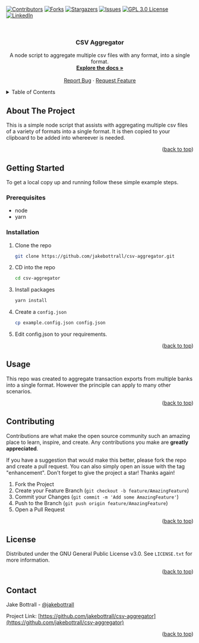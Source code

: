 <a name="readme-top"></a>

[![Contributors][contributors-shield]][contributors-url]
[![Forks][forks-shield]][forks-url]
[![Stargazers][stars-shield]][stars-url]
[![Issues][issues-shield]][issues-url]
[![GPL 3.0 License][license-shield]][license-url]
[![LinkedIn][linkedin-shield]][linkedin-url]

<!-- PROJECT LOGO -->
<br />
<div align="center">
<h3 align="center">CSV Aggregator</h3>

  <p align="center">
    A node script to aggregate multiple csv files with any format, into a single format.
    <br />
    <a href="https://github.com/jakebottrall/csv-aggregator"><strong>Explore the docs »</strong></a>
    <br />
    <br />
    <a href="https://github.com/jakebottrall/csv-aggregator/issues">Report Bug</a>
    ·
    <a href="https://github.com/jakebottrall/csv-aggregator/issues">Request Feature</a>
  </p>
</div>

<!-- TABLE OF CONTENTS -->
<details>
  <summary>Table of Contents</summary>
  <ol>
    <li>
      <a href="#about-the-project">About The Project</a>
      <ul>
        <li><a href="#built-with">Built With</a></li>
      </ul>
    </li>
    <li>
      <a href="#getting-started">Getting Started</a>
      <ul>
        <li><a href="#prerequisites">Prerequisites</a></li>
        <li><a href="#installation">Installation</a></li>
      </ul>
    </li>
    <li><a href="#usage">Usage</a></li>
    <li><a href="#contributing">Contributing</a></li>
    <li><a href="#license">License</a></li>
    <li><a href="#contact">Contact</a></li>
  </ol>
</details>

<!-- ABOUT THE PROJECT -->

## About The Project

This is a simple node script that assists with aggregating multiple csv files of a variety of formats into a single format. It is then copied to your clipboard to be added into whereever is needed.

<p align="right">(<a href="#readme-top">back to top</a>)</p>

<!-- GETTING STARTED -->

## Getting Started

To get a local copy up and running follow these simple example steps.

### Prerequisites

- node
- yarn

### Installation

1. Clone the repo
   ```sh
   git clone https://github.com/jakebottrall/csv-aggregator.git
   ```
2. CD into the repo
   ```sh
   cd csv-aggregator
   ```
3. Install packages
   ```sh
   yarn install
   ```
4. Create a `config.json`
   ```sh
   cp example.config.json config.json
   ```
5. Edit config.json to your requirements.

<p align="right">(<a href="#readme-top">back to top</a>)</p>

<!-- USAGE EXAMPLES -->

## Usage

This repo was created to aggregate transaction exports from multiple banks into a single format. However the principle can apply to many other scenarios.

<p align="right">(<a href="#readme-top">back to top</a>)</p>

<!-- CONTRIBUTING -->

## Contributing

Contributions are what make the open source community such an amazing place to learn, inspire, and create. Any contributions you make are **greatly appreciated**.

If you have a suggestion that would make this better, please fork the repo and create a pull request. You can also simply open an issue with the tag "enhancement".
Don't forget to give the project a star! Thanks again!

1. Fork the Project
2. Create your Feature Branch (`git checkout -b feature/AmazingFeature`)
3. Commit your Changes (`git commit -m 'Add some AmazingFeature'`)
4. Push to the Branch (`git push origin feature/AmazingFeature`)
5. Open a Pull Request

<p align="right">(<a href="#readme-top">back to top</a>)</p>

<!-- LICENSE -->

## License

Distributed under the GNU General Public License v3.0. See `LICENSE.txt` for more information.

<p align="right">(<a href="#readme-top">back to top</a>)</p>

<!-- CONTACT -->

## Contact

Jake Bottrall - [@jakebottrall](https://twitter.com/jakebottrall)

Project Link: [https://github.com/jakebottrall/csv-aggregator](https://github.com/jakebottrall/csv-aggregator)

<p align="right">(<a href="#readme-top">back to top</a>)</p>

<!-- MARKDOWN LINKS & IMAGES -->
<!-- https://www.markdownguide.org/basic-syntax/#reference-style-links -->

[contributors-shield]: https://img.shields.io/github/contributors/jakebottrall/csv-aggregator.svg?style=for-the-badge
[contributors-url]: https://github.com/jakebottrall/csv-aggregator/graphs/contributors
[forks-shield]: https://img.shields.io/github/forks/jakebottrall/csv-aggregator.svg?style=for-the-badge
[forks-url]: https://github.com/jakebottrall/csv-aggregator/network/members
[stars-shield]: https://img.shields.io/github/stars/jakebottrall/csv-aggregator.svg?style=for-the-badge
[stars-url]: https://github.com/jakebottrall/csv-aggregator/stargazers
[issues-shield]: https://img.shields.io/github/issues/jakebottrall/csv-aggregator.svg?style=for-the-badge
[issues-url]: https://github.com/jakebottrall/csv-aggregator/issues
[license-shield]: https://img.shields.io/github/license/jakebottrall/csv-aggregator.svg?style=for-the-badge
[license-url]: https://github.com/jakebottrall/csv-aggregator/blob/master/LICENSE.txt
[linkedin-shield]: https://img.shields.io/badge/-LinkedIn-black.svg?style=for-the-badge&logo=linkedin&colorB=555
[linkedin-url]: https://linkedin.com/in/jakebottrall
